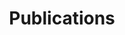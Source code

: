 ---
layout: page
permalink: /publications/
title: Publications
tags: [publications]
modified: 8-15-2017
comments: false
---